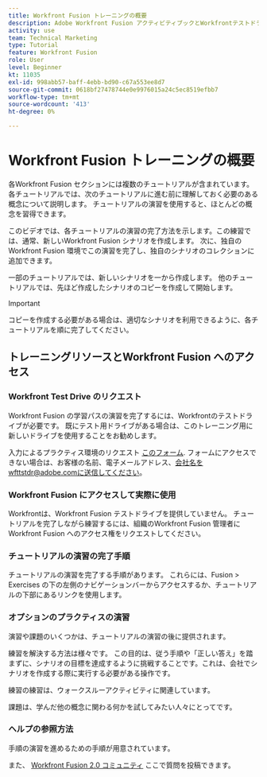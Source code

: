 ```yaml
---
title: Workfront Fusion トレーニングの概要
description: Adobe Workfront Fusion アクティビティブックとWorkfrontテストドライブアカウントの取得方法について説明します。
activity: use
team: Technical Marketing
type: Tutorial
feature: Workfront Fusion
role: User
level: Beginner
kt: 11035
exl-id: 998abb57-baff-4ebb-bd90-c67a553ee8d7
source-git-commit: 0618bf27478744e0e9976015a24c5ec8519efbb7
workflow-type: tm+mt
source-wordcount: '413'
ht-degree: 0%

---
```


# Workfront Fusion トレーニングの概要

各Workfront Fusion セクションには複数のチュートリアルが含まれています。各チュートリアルでは、次のチュートリアルに進む前に理解しておく必要のある概念について説明します。 チュートリアルの演習を使用すると、ほとんどの概念を習得できます。

このビデオでは、各チュートリアルの演習の完了方法を示します。この練習では、通常、新しいWorkfront Fusion シナリオを作成します。 次に、独自のWorkfront Fusion 環境でこの演習を完了し、独自のシナリオのコレクションに追加できます。

一部のチュートリアルでは、新しいシナリオを一から作成します。 他のチュートリアルでは、先ほど作成したシナリオのコピーを作成して開始します。

>[!IMPORTANT]
>
>コピーを作成する必要がある場合は、適切なシナリオを利用できるように、各チュートリアルを順に完了してください。

## トレーニングリソースとWorkfront Fusion へのアクセス

### Workfront Test Drive のリクエスト

Workfront Fusion の学習パスの演習を完了するには、Workfrontのテストドライブが必要です。 既にテスト用ドライブがある場合は、このトレーニング用に新しいドライブを使用することをお勧めします。

入力によるプラクティス環境のリクエスト [このフォーム](https://forms.office.com/r/f1J8HRGrNY). フォームにアクセスできない場合は、お客様の名前、電子メールアドレス、会社名をwfttstdr@adobe.comに送信してください。

### Workfront Fusion にアクセスして実際に使用

Workfrontは、Workfront Fusion テストドライブを提供していません。 チュートリアルを完了しながら練習するには、組織のWorkfront Fusion 管理者にWorkfront Fusion へのアクセス権をリクエストしてください。

### チュートリアルの演習の完了手順

チュートリアルの演習を完了する手順があります。 これらには、Fusion > Exercises の下の左側のナビゲーションバーからアクセスするか、チュートリアルの下部にあるリンクを使用します。

### オプションのプラクティスの演習

演習や課題のいくつかは、チュートリアルの演習の後に提供されます。

練習を解決する方法は様々です。 この目的は、従う手順や「正しい答え」を踏まずに、シナリオの目標を達成するように挑戦することです。これは、会社でシナリオを作成する際に実行する必要がある操作です。

練習の練習は、ウォークスルーアクティビティに関連しています。

課題は、学んだ他の概念に関わる何かを試してみたい人々にとってです。

### ヘルプの参照方法

手順の演習を進めるための手順が用意されています。

また、 [Workfront Fusion 2.0 コミュニティ](https://experienceleaguecommunities.adobe.com/t5/workfront-fusion-2-0/ct-p/workfront-fusion-2) ここで質問を投稿できます。
